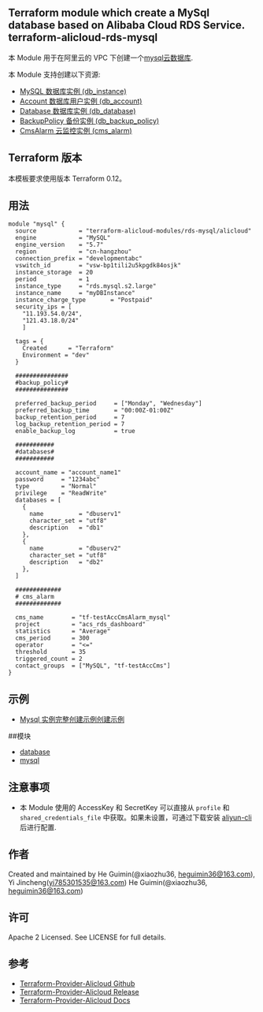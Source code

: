 Terraform module which create a MySql database based on Alibaba Cloud RDS Service.  
terraform-alicloud-rds-mysql
-------


本 Module 用于在阿里云的 VPC 下创建一个[mysql云数据库](https://help.aliyun.com/document_detail/26092.html). 

本 Module 支持创建以下资源:

* [MySQL 数据库实例 (db_instance)](https://www.terraform.io/docs/providers/alicloud/r/db_instance.html)
* [Account 数据库用户实例 (db_account)](https://www.terraform.io/docs/providers/alicloud/r/db_account.html)
* [Database 数据库实例 (db_database)](https://www.terraform.io/docs/providers/alicloud/r/db_database.html)
* [BackupPolicy 备份实例 (db_backup_policy)](https://www.terraform.io/docs/providers/alicloud/r/db_backup_policy.html)
* [CmsAlarm 云监控实例 (cms_alarm)](https://www.terraform.io/docs/providers/alicloud/r/cms_alarm.html)


## Terraform 版本

本模板要求使用版本 Terraform 0.12。

## 用法

```hcl
module "mysql" {
  source            = "terraform-alicloud-modules/rds-mysql/alicloud"
  engine            = "MySQL"
  engine_version    = "5.7"
  region            = "cn-hangzhou"
  connection_prefix = "developmentabc"
  vswitch_id        = "vsw-bp1tili2u5kpgdk84osjk"
  instance_storage  = 20
  period            = 1
  instance_type     = "rds.mysql.s2.large"
  instance_name     = "myDBInstance"
  instance_charge_type       = "Postpaid"
  security_ips = [
    "11.193.54.0/24",
    "121.43.18.0/24"
    ]
    
  tags = {
    Created      = "Terraform"
    Environment = "dev"
  }
  
  ###############
  #backup_policy#
  ###############

  preferred_backup_period     = ["Monday", "Wednesday"]
  preferred_backup_time       = "00:00Z-01:00Z"
  backup_retention_period     = 7
  log_backup_retention_period = 7
  enable_backup_log           = true
  
  ###########
  #databases#
  ###########

  account_name = "account_name1"
  password     = "1234abc"
  type         = "Normal"
  privilege    = "ReadWrite"
  databases = [
    {
      name          = "dbuserv1"
      character_set = "utf8"
      description   = "db1"
    },
    {
      name          = "dbuserv2"
      character_set = "utf8"
      description   = "db2"
    },
  ]

  #############
  # cms_alarm
  #############

  cms_name        = "tf-testAccCmsAlarm_mysql"
  project         = "acs_rds_dashboard"
  statistics      = "Average"
  cms_period      = 300
  operator        = "<="
  threshold       = 35
  triggered_count = 2
  contact_groups  = ["MySQL", "tf-testAccCms"]
}
```

## 示例

* [Mysql 实例完整创建示例创建示例](https://github.com/terraform-alicloud-modules/terraform-alicloud-rds-mysql/tree/master/examples)

##模块

* [database](https://github.com/terraform-alicloud-modules/terraform-alicloud-rds-mysql/tree/master/modules/database)
* [mysql](https://github.com/terraform-alicloud-modules/terraform-alicloud-rds-mysql/tree/master/modules/mysql)


## 注意事项

* 本 Module 使用的 AccessKey 和 SecretKey 可以直接从 `profile` 和 `shared_credentials_file` 中获取。如果未设置，可通过下载安装 [aliyun-cli](https://github.com/aliyun/aliyun-cli#installation) 后进行配置.

作者
-------
Created and maintained by He Guimin(@xiaozhu36, heguimin36@163.com), Yi Jincheng(yi785301535@163.com) He Guimin(@xiaozhu36, heguimin36@163.com)

许可
----
Apache 2 Licensed. See LICENSE for full details.

参考
---------
* [Terraform-Provider-Alicloud Github](https://github.com/terraform-providers/terraform-provider-alicloud)
* [Terraform-Provider-Alicloud Release](https://releases.hashicorp.com/terraform-provider-alicloud/)
* [Terraform-Provider-Alicloud Docs](https://www.terraform.io/docs/providers/alicloud/index.html)


